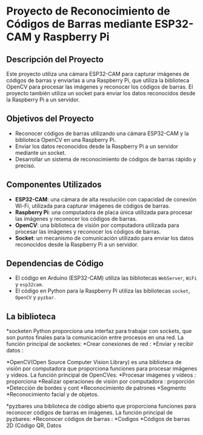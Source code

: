 # Proyecto de Reconocimiento de Códigos de Barras mediante ESP32-CAM y Raspberry Pi

## Descripción del Proyecto

Este proyecto utiliza una cámara ESP32-CAM para capturar imágenes de códigos de barras y enviarlas a una Raspberry Pi, 
que utiliza la biblioteca OpenCV para procesar las imágenes y reconocer los códigos de barras. 
El proyecto también utiliza un socket para enviar los datos reconocidos desde la Raspberry Pi a un servidor.

## Objetivos del Proyecto

* Reconocer códigos de barras utilizando una cámara ESP32-CAM y la biblioteca OpenCV en una Raspberry Pi.
* Enviar los datos reconocidos desde la Raspberry Pi a un servidor mediante un socket.
* Desarrollar un sistema de reconocimiento de códigos de barras rápido y preciso.

## Componentes Utilizados


* **ESP32-CAM**: una cámara de alta resolución con capacidad de conexión Wi-Fi, utilizada para capturar imágenes de códigos de barras.
* **Raspberry Pi**: una computadora de placa única utilizada para procesar las imágenes y reconocer los códigos de barras.
* **OpenCV**: una biblioteca de visión por computadora utilizada para procesar las imágenes y reconocer los códigos de barras.
* **Socket**: un mecanismo de comunicación utilizado para enviar los datos reconocidos desde la Raspberry Pi a un servidor.


## Dependencias de Código

* El código en Arduino (ESP32-CAM) utiliza las bibliotecas `WebServer`, `WiFi` y `esp32cam`.
* El código en Python para la Raspberry Pi utiliza las bibliotecas `socket`, `OpenCV` y `pyzbar`.


## La biblioteca 
*socketen Python proporciona una interfaz para trabajar con sockets, que son puntos finales para la comunicación entre procesos en una red. La función principal de socketes:
*Crear conexiones de red :
*Enviar y recibir datos :

*OpenCV(Open Source Computer Vision Library) es una biblioteca de visión por computadora que proporciona funciones para procesar imágenes y videos. La función principal de OpenCVes:
*Procesar imágenes y vídeos : proporciona
*Realizar operaciones de visión por computadora : proporción
*Detección de bordes y cont
*Reconocimiento de patrones
*Segmento
*Reconocimiento facial y de objetos.

*pyzbares una biblioteca de código abierto que proporciona funciones para reconocer códigos de barras en imágenes. La función principal de pyzbares:
*Reconocer códigos de barras :
*Codigos
*Códigos de barras 2D (Código QR, Datos
